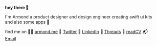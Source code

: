 **hey there 👋**

I'm Armond
a product designer and design engineer creating swift ui kits and also some apps 🥳

find me on
🧑‍💻 [armond.me](https://armond.me)
🦩 [Twitter](https://x.com/armondme)
🌱 [LinkedIn](https://www.linkedin.com/in/armondschneider/)
🧵 [Threads](https://www.threads.net/@armondme)
📄 [readCV](https://read.cv/armond)
📬 [Email](mailto:armondschneider@gmail.com)
